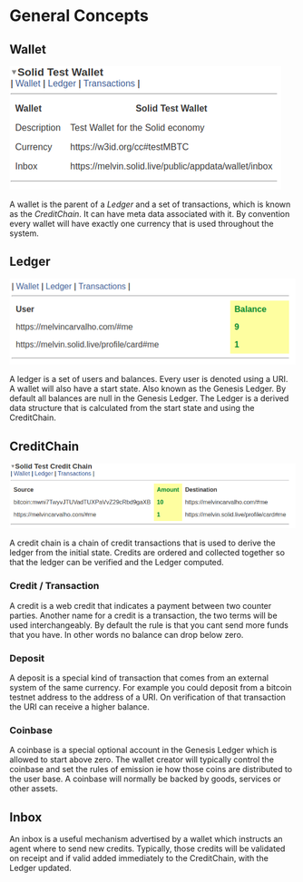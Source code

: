 # General Concepts

## **Wallet**

![A Test Wallet](.gitbook/assets/testwallet.png)

A wallet is the parent of a _Ledger_ and a set of transactions, which is known as the _CreditChain_.  It can have meta data associated with it.  By convention every wallet will have exactly one currency that is used throughout the system.

## **Ledger**

![A Test Ledger](.gitbook/assets/testledger.png)

A ledger is a set of users and balances.  Every user is denoted using a URI.  A wallet will also have a start state.  Also known as the Genesis Ledger.  By default all balances are null in the Genesis Ledger.  The Ledger is a derived data structure that is calculated from the start state and using the CreditChain.

## **CreditChain**

![A Test CreditChain](.gitbook/assets/testcreditchain.png)

A credit chain is a chain of credit transactions that is used to derive the ledger from the initial state.  Credits are ordered and collected together so that the ledger can be verified and the Ledger computed.

### **Credit / Transaction**

A credit is a web credit that indicates a payment between two counter parties.  Another name for a credit is a transaction, the two terms will be used interchangeably.  By default the rule is that you cant send more funds that you have.  In other words no balance can drop below zero.

### Deposit

A deposit is a special kind of transaction that comes from an external system of the same currency.  For example you could deposit from a bitcoin testnet address to the address of a URI.  On verification of that transaction the URI can receive a higher balance.

### **Coinbase**

A coinbase is a special optional account in the Genesis Ledger which is allowed to start above zero.  The wallet creator will typically control the coinbase and set the rules of emission ie how those coins are distributed to the user base.  A coinbase will normally be backed by goods, services or other assets.

## Inbox

An inbox is a useful mechanism advertised by a wallet which instructs an agent where to send new credits.  Typically, those credits will be validated on receipt and if valid added immediately to the CreditChain, with the Ledger updated.

